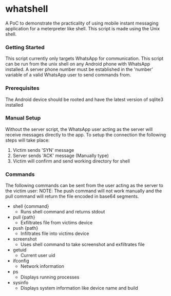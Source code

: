 # whatshell

A PoC to demonstrate the practicality of using mobile instant messaging application for a meterpreter like shell. This script is made using the Unix shell.

### Getting Started

This script currently only targets WhatsApp for communication. This script can be run from the unix shell on any Android phone with WhatsApp installed. A server phone number must be established in the 'number' variable of a valid WhatsApp user to send commands from.

### Prerequisites

The Android device should be rooted and have the latest version of sqlite3 installed

### Manual Setup

Without the server script, the WhatsApp user acting as the server will receive messages directly to the app. To setup the connection the following steps will take place:

1. Victim sends 'SYN' message
2. Server sends 'ACK' message (Manually type)
3. Victim will confirm and send working directory for shell

### Commands

The following commands can be sent from the user acting as the server to the victim user:
NOTE: The push command will not work manually and the pull command will return the file encoded in base64 segments. 

- shell {command} 
  - Runs shell command and returns stdout
- pull {path}
  - Exfiltrates file from victims device
- push {path}
  - Infiltrates file into victims device
- screenshot
  - Uses shell command to take screenshot and exfiltrates file
- getuid
  - Current user uid
- ifconfig
  - Network information
- ps
  - Displays running processes
- sysinfo
  - Displays system information like device name and build
